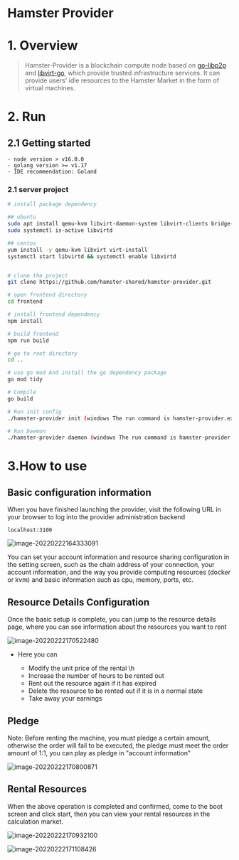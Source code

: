 # Hamster Provider

# 1. Overview

> Hamster-Provider is a blockchain compute node based on [go-libp2p](https://github.com/libp2p/go-libp2p.git) and [libvirt-go](https://github.com/libvirt/libvirt-go), which provide trusted infrastructure services. It can provide users' idle resources to the Hamster Market in the form of virtual machines.

# 2. Run

## 2.1 Getting started

```
- node version > v16.0.0
- golang version >= v1.17
- IDE recommendation: Goland
```

### 2.1 server project

```bash
# install package dependency

## ubuntu
sudo apt install qemu-kvm libvirt-daemon-system libvirt-clients bridge-utils virtinst virt-manager
sudo systemctl is-active libvirtd

## centos
yum install -y qemu-kvm libvirt virt-install
systemctl start libvirtd && systemctl enable libvirtd


# clone the project
git clone https://github.com/hamster-shared/hamster-provider.git

# open frontend directory
cd frontend

# install frontend dependency
npm install

# build frontend 
npm run build

# go to root directory
cd ..

# use go mod And install the go dependency package
go mod tidy

# Compile 
go build

# Run init config
./hamster-provider init (windows The run command is hamster-provider.exe)

# Run Daemon 
./hamster-provider daemon (windows The run command is hamster-provider.exe)
```



# 3.How to use

## Basic configuration information

When you have finished launching the provider, visit the following URL in your browser to log into the provider administration backend

```
localhost:3100
```

![image-20220222164333091](https://gitee.com/lzw657434763/pictures/raw/master/Blog/20220222164334.png)

You can set your account information and resource sharing configuration in the setting screen, such as the chain address of your connection, your account information, and the way you provide computing resources (docker or kvm) and basic information such as cpu, memory, ports, etc.



## Resource Details Configuration

Once the basic setup is complete, you can jump to the resource details page, where you can see information about the resources you want to rent

![image-20220222170522480](https://gitee.com/lzw657434763/pictures/raw/master/Blog/20220222170522.png)

- Here you can

  - Modify the unit price of the rental \h
  - Increase the number of hours to be rented out
  - Rent out the resource again if it has expired
  - Delete the resource to be rented out if it is in a normal state
  - Take away your earnings



## Pledge

Note: Before renting the machine, you must pledge a certain amount, otherwise the order will fail to be executed, the pledge must meet the order amount of 1:1, you can play as pledge in "account information"

![image-20220222170800871](https://gitee.com/lzw657434763/pictures/raw/master/Blog/20220222170801.png)





## Rental Resources

When the above operation is completed and confirmed, come to the boot screen and click start, then you can view your rental resources in the calculation market.

![image-20220222170932100](https://gitee.com/lzw657434763/pictures/raw/master/Blog/20220222170932.png)

![image-20220222171108426](https://gitee.com/lzw657434763/pictures/raw/master/Blog/20220222171108.png)

